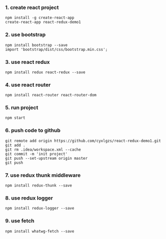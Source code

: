 ### 1. create react project
    npm install -g create-react-app
    create-react-app react-redux-demo1

### 2. use bootstrap
    npm install bootstrap --save
    import 'bootstrap/dist/css/bootstrap.min.css';

### 3. use react redux
    npm install redux react-redux --save

### 4. use react router
    npm install react-router react-router-dom

### 5. run project
    npm start


### 6. push code to github
    git remote add origin https://github.com/cyxlgzs/react-redux-demo1.git
    git add .
    git rm .idea/workspace.xml --cache
    git commit -m 'init project'
    git push --set-upstream origin master
    git push

### 7. use redux thunk middleware
    npm install redux-thunk --save

### 8. use redux logger
    npm install redux-logger --save

### 9. use fetch
    npm install whatwg-fetch --save

